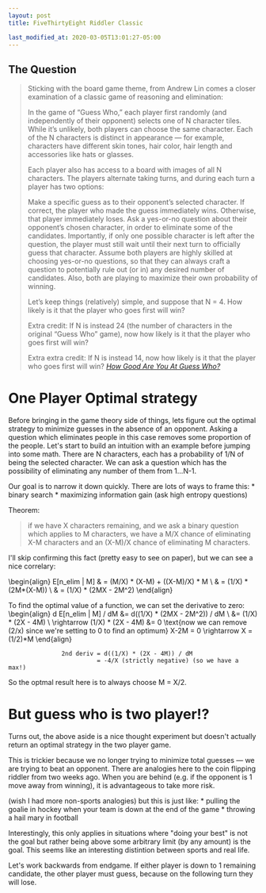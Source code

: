 ```yaml
---
layout: post
title: FiveThirtyEight Riddler Classic

last_modified_at: 2020-03-05T13:01:27-05:00
---
```



## The Question


> Sticking with the board game theme, from Andrew Lin comes a closer examination of a classic game of reasoning and elimination:
> 
> In the game of “Guess Who,” each player first randomly (and independently of their opponent) selects one of N character tiles. While it’s unlikely, both players can choose the same character. Each of the N characters is distinct in appearance — for example, characters have different skin tones, hair color, hair length and accessories like hats or glasses.
> 
> Each player also has access to a board with images of all N characters. The players alternate taking turns, and during each turn a player has two options:
> 
> Make a specific guess as to their opponent’s selected character. If correct, the player who made the guess immediately wins. Otherwise, that player immediately loses.
> Ask a yes-or-no question about their opponent’s chosen character, in order to eliminate some of the candidates. Importantly, if only one possible character is left after the question, the player must still wait until their next turn to officially guess that character.
> Assume both players are highly skilled at choosing yes-or-no questions, so that they can always craft a question to potentially rule out (or in) any desired number of candidates. Also, both are playing to maximize their own probability of winning.
> 
> Let’s keep things (relatively) simple, and suppose that N = 4. How likely is it that the player who goes first will win?
> 
> Extra credit: If N is instead 24 (the number of characters in the original “Guess Who” game), now how likely is it that the player who goes first will win?
> 
> Extra extra credit: If N is instead 14, now how likely is it that the player who goes first will win?
> <cite><a href="https://fivethirtyeight.com/features/how-good-are-you-at-guess-who/">How Good Are You At Guess Who?</a></cite>


# One Player Optimal strategy
Before bringing in the game theory side of things, lets figure out the optimal strategy to minimize guesses in the absence of an opponent. Asking a question which eliminates people in this case removes some proportion of the people. Let's start to build an intuition with an example before jumping into some math. There are N characters, each has a probability of 1/N of being the selected character. We can ask a question which has the possibility of eliminating any number of them from 1...N-1.

Our goal is to narrow it down quickly. There are lots of ways to frame this:
    * binary search
    * maximizing information gain (ask high entropy questions)

Theorem:
> if we have X characters remaining, and we ask a binary question which applies to M characters, we have a M/X chance of eliminating X-M characters and an (X-M)/X chance of eliminating M characters.

I'll skip confirming this fact (pretty easy to see on paper), but we can see a nice correlary:

\begin{align}
    E[n_elim | M] & = (M/X) * (X-M)  + ((X-M)/X) * M \\
    & = (1/X) * (2M*(X-M)) \\
    & = (1/X) * (2MX - 2M^2)
\end{align}

To find the optimal value of a function, we can set the derivative to zero:
\begin{align}
d E[n_elim | M] / dM &= d((1/X) * (2MX - 2M^2)) / dM \\
                     &= (1/X) * (2X - 4M) \\
\rightarrow (1/X) * (2X - 4M) &= 0
\text{now we can remove (2/x) since we're setting to 0 to find an optimum}
X-2M = 0 \rightarrow X = (1/2)*M
\end{align}

                   2nd deriv = d((1/X) * (2X - 4M)) / dM
                             = -4/X (strictly negative) (so we have a max!)

So the optmal result here is to always choose M = X/2.

# But guess who is two player!?
Turns out, the above aside is a nice thought experiment but doesn't actually return an optimal strategy in the two player game.

This is trickier because we no longer trying to minimize total guesses — we are trying to beat an opponent. There are analogies here to the coin flipping riddler from two weeks ago. When you are behind (e.g. if the opponent is 1 move away from winning), it is advantageous to take more risk.

(wish I had more non-sports analogies) but this is just like:
    * pulling the goalie in hockey when your team is down at the end of the game
    * throwing a hail mary in football

Interestingly, this only applies in situations where "doing your best" is not the goal but rather being above some arbitrary limit (by any amount) is the goal. This seems like an interesting distintion between sports and real life.

Let's work backwards from endgame. If either player is down to 1 remaining candidate, the other player must guess, because on the following turn they will lose.




